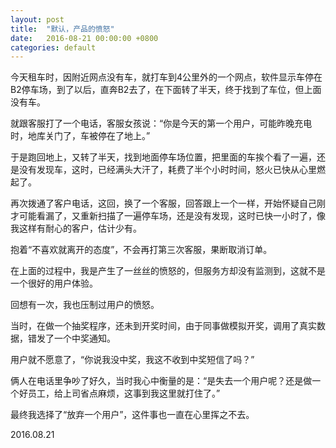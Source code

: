 ```yaml
---
layout: post
title:  "默认，产品的愤怒"
date:   2016-08-21 00:00:00 +0800
categories: default
---
```


今天租车时，因附近网点没有车，就打车到4公里外的一个网点，软件显示车停在B2停车场，到了以后，直奔B2去了，在下面转了半天，终于找到了车位，但上面没有车。

就跟客服打了一个电话，客服女孩说：“你是今天的第一个用户，可能昨晚充电时，地库关门了，车被停在了地上。”

于是跑回地上，又转了半天，找到地面停车场位置，把里面的车挨个看了一遍，还是没有发现车，这时，已经满头大汗了，耗费了半个小时时间，怒火已快从心里燃起了。

再次拨通了客户电话，这回，换了一个客服，回答跟上一个一样，开始怀疑自己刚才可能看漏了，又重新扫描了一遍停车场，还是没有发现，这时已快一小时了，像我这样有耐心的客户，估计少有。

抱着“不喜欢就离开的态度”，不会再打第三次客服，果断取消订单。

在上面的过程中，我是产生了一丝丝的愤怒的，但服务方却没有监测到，这就不是一个很好的用户体验。

回想有一次，我也压制过用户的愤怒。

当时，在做一个抽奖程序，还未到开奖时间，由于同事做模拟开奖，调用了真实数据，错发了一个中奖通知。

用户就不愿意了，“你说我没中奖，我这不收到中奖短信了吗？”

俩人在电话里争吵了好久，当时我心中衡量的是：“是失去一个用户呢？还是做一个好员工，给上司省点麻烦，这事到我这里就打住了。”

最终我选择了“放弃一个用户”，这件事也一直在心里挥之不去。

2016.08.21